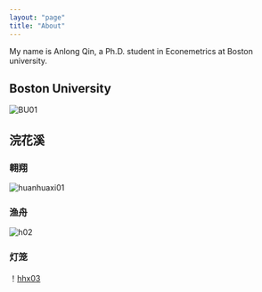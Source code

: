 ```yaml
---
layout: "page"
title: "About"
---
```


My name is Anlong Qin, a Ph.D. student in Econemetrics at Boston university.

## Boston University
![BU01](http://smartcollegeplanning.org/wp-content/uploads/2009/07/Boston-University1.jpg)

## 浣花溪
### 翱翔
![huanhuaxi01](https://raw.githubusercontent.com/YUNYISHENG/episode/gh-pages/_assets/images/huanhuaxi_001.jpg)

### 渔舟
![h02](https://github.com/YUNYISHENG/episode/blob/gh-pages/_assets/images/huanhuaxi_002.jpg?raw=true)

### 灯笼
！[hhx03](https://github.com/JUNYING2018/jy_blog/blob/gh-pages/assets/images/huanhuaxi_002.jpg?raw=true)
